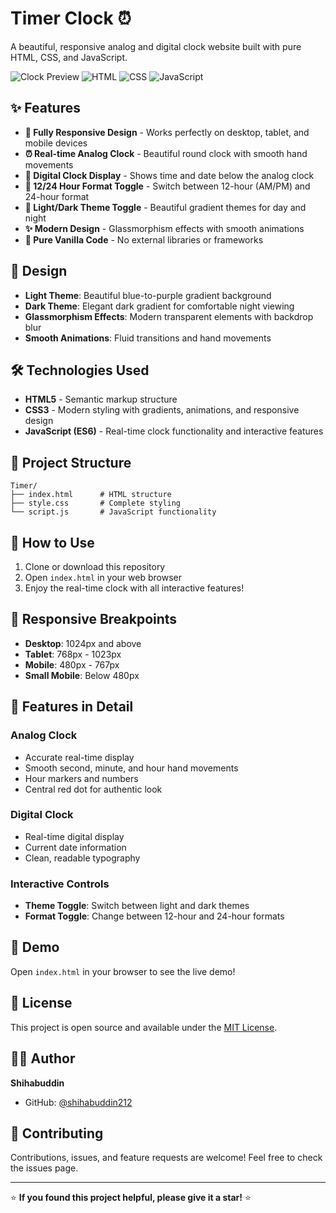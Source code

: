# Timer Clock ⏰

A beautiful, responsive analog and digital clock website built with pure HTML, CSS, and JavaScript.

![Clock Preview](https://img.shields.io/badge/Status-Complete-brightgreen)
![HTML](https://img.shields.io/badge/HTML-5-orange)
![CSS](https://img.shields.io/badge/CSS-3-blue)
![JavaScript](https://img.shields.io/badge/JavaScript-ES6-yellow)

## ✨ Features

- **📱 Fully Responsive Design** - Works perfectly on desktop, tablet, and mobile devices
- **⏰ Real-time Analog Clock** - Beautiful round clock with smooth hand movements
- **🔢 Digital Clock Display** - Shows time and date below the analog clock
- **🔄 12/24 Hour Format Toggle** - Switch between 12-hour (AM/PM) and 24-hour format
- **🌙 Light/Dark Theme Toggle** - Beautiful gradient themes for day and night
- **✨ Modern Design** - Glassmorphism effects with smooth animations
- **🚀 Pure Vanilla Code** - No external libraries or frameworks

## 🎨 Design

- **Light Theme**: Beautiful blue-to-purple gradient background
- **Dark Theme**: Elegant dark gradient for comfortable night viewing
- **Glassmorphism Effects**: Modern transparent elements with backdrop blur
- **Smooth Animations**: Fluid transitions and hand movements

## 🛠️ Technologies Used

- **HTML5** - Semantic markup structure
- **CSS3** - Modern styling with gradients, animations, and responsive design
- **JavaScript (ES6)** - Real-time clock functionality and interactive features

## 📁 Project Structure

```
Timer/
├── index.html      # HTML structure
├── style.css       # Complete styling
└── script.js       # JavaScript functionality
```

## 🚀 How to Use

1. Clone or download this repository
2. Open `index.html` in your web browser
3. Enjoy the real-time clock with all interactive features!

## 📱 Responsive Breakpoints

- **Desktop**: 1024px and above
- **Tablet**: 768px - 1023px
- **Mobile**: 480px - 767px
- **Small Mobile**: Below 480px

## 🎯 Features in Detail

### Analog Clock
- Accurate real-time display
- Smooth second, minute, and hour hand movements
- Hour markers and numbers
- Central red dot for authentic look

### Digital Clock
- Real-time digital display
- Current date information
- Clean, readable typography

### Interactive Controls
- **Theme Toggle**: Switch between light and dark themes
- **Format Toggle**: Change between 12-hour and 24-hour formats

## 🌟 Demo

Open `index.html` in your browser to see the live demo!

## 📄 License

This project is open source and available under the [MIT License](LICENSE).

## 👨‍💻 Author

**Shihabuddin**
- GitHub: [@shihabuddin212](https://github.com/shihabuddin212)

## 🤝 Contributing

Contributions, issues, and feature requests are welcome! Feel free to check the issues page.

---

⭐ **If you found this project helpful, please give it a star!** ⭐

